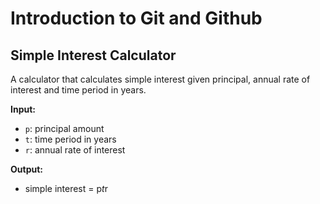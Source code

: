 # Introduction to Git and Github
## Simple Interest Calculator
A calculator that calculates simple interest given principal, annual rate of interest and time period in years.

**Input:**
- `p`: principal amount
- `t`: time period in years
- `r`: annual rate of interest

**Output:**
- simple interest = p*t*r
